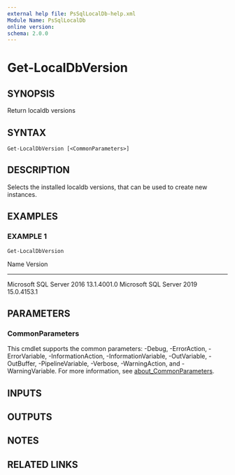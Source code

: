```yaml
---
external help file: PsSqlLocalDb-help.xml
Module Name: PsSqlLocalDb
online version:
schema: 2.0.0
---
```


# Get-LocalDbVersion

## SYNOPSIS
Return localdb versions

## SYNTAX

```
Get-LocalDbVersion [<CommonParameters>]
```

## DESCRIPTION
Selects the installed localdb versions, that can be used to create new instances.

## EXAMPLES

### EXAMPLE 1
```
Get-LocalDbVersion
```

Name                      Version
----                      -------
Microsoft SQL Server 2016 13.1.4001.0
Microsoft SQL Server 2019 15.0.4153.1

## PARAMETERS

### CommonParameters
This cmdlet supports the common parameters: -Debug, -ErrorAction, -ErrorVariable, -InformationAction, -InformationVariable, -OutVariable, -OutBuffer, -PipelineVariable, -Verbose, -WarningAction, and -WarningVariable. For more information, see [about_CommonParameters](http://go.microsoft.com/fwlink/?LinkID=113216).

## INPUTS

## OUTPUTS

## NOTES

## RELATED LINKS
